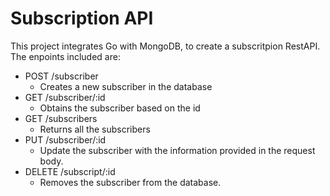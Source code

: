 # Subscription API

This project integrates Go with MongoDB, to create a subscritpion RestAPI. The enpoints included are:

* POST /subscriber
    * Creates a new subscriber in the database
*	GET /subscriber/:id
    * Obtains the subscriber based on the id
*	GET /subscribers
    * Returns all the subscribers
*	PUT /subscriber/:id
    * Update the subscriber with the information provided in the request body.
*	DELETE /subscript/:id
    * Removes the subscriber from the database.
